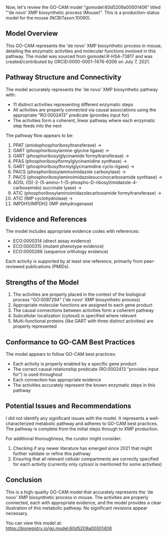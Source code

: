 Now, let's review the GO-CAM model "gomodel:60d5209a00001406" titled "'de novo' XMP biosynthetic process (Mouse)". This is a production-status model for the mouse (NCBITaxon:10090).

## Model Overview
This GO-CAM represents the 'de novo' XMP biosynthetic process in mouse, detailing the enzymatic activities and molecular functions involved in this pathway. The model was sourced from gomodel:R-HSA-73817 and was created/contributed by ORCID:0000-0001-7476-6306 on July 7, 2021.

## Pathway Structure and Connectivity
The model accurately represents the 'de novo' XMP biosynthetic pathway with:
- 11 distinct activities representing different enzymatic steps
- All activities are properly connected via causal associations using the appropriate "RO:0002413" predicate (provides input for)
- The activities form a coherent, linear pathway where each enzymatic step feeds into the next

The pathway flow appears to be:
1. PPAT (amidophosphoribosyltransferase) → 
2. GART (phosphoribosylamine-glycine ligase) → 
3. GART (phosphoribosylglycinamide formyltransferase) → 
4. PFAS (phosphoribosylformylglycinamidine synthase) → 
5. GART (phosphoribosylformylglycinamidine cyclo-ligase) → 
6. PAICS (phosphoribosylaminoimidazole carboxylase) → 
7. PAICS (phosphoribosylaminoimidazolesuccinocarboxamide synthase) → 
8. ADSL ((S)-2-(5-amino-1-(5-phospho-D-ribosyl)imidazole-4-carboxamido) succinate lyase) → 
9. ATIC (phosphoribosylaminoimidazolecarboxamide formyltransferase) → 
10. ATIC (IMP cyclohydrolase) → 
11. IMPDH1/IMPDH2 (IMP dehydrogenase)

## Evidence and References
The model includes appropriate evidence codes with references:
- ECO:0000314 (direct assay evidence)
- ECO:0000315 (mutant phenotype evidence)
- ECO:0000266 (sequence orthology evidence)

Each activity is supported by at least one reference, primarily from peer-reviewed publications (PMIDs).

## Strengths of the Model
1. The activities are properly placed in the context of the biological process "GO:0097294" ('de novo' XMP biosynthetic process)
2. Appropriate molecular functions are assigned to each gene product
3. The causal connections between activities form a coherent pathway
4. Subcellular localization (cytosol) is specified where relevant
5. Multi-functional proteins (like GART with three distinct activities) are properly represented

## Conformance to GO-CAM Best Practices
The model appears to follow GO-CAM best practices:
- Each activity is properly enabled by a specific gene product
- The correct causal relationship predicate (RO:0002413 "provides input for") is used throughout
- Each connection has appropriate evidence
- The activities accurately represent the known enzymatic steps in this pathway

## Potential Issues and Recommendations
I did not identify any significant issues with the model. It represents a well-characterized metabolic pathway and adheres to GO-CAM best practices. The pathway is complete from the initial steps through to XMP production.

For additional thoroughness, the curator might consider:
1. Checking if any newer literature has emerged since 2021 that might further validate or refine this pathway
2. Ensuring that all relevant cellular compartments are correctly specified for each activity (currently only cytosol is mentioned for some activities)

## Conclusion
This is a high-quality GO-CAM model that accurately represents the 'de novo' XMP biosynthetic process in mouse. The activities are properly connected, each with appropriate evidence, and the model provides a clear illustration of this metabolic pathway. No significant revisions appear necessary.

You can view this model at: https://bioregistry.io/go.model:60d5209a00001406